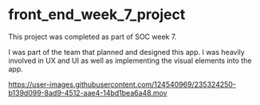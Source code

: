# front_end_week_7_project
This project was completed as part of SOC week 7.

I was part of the team that planned and designed this app. 
I was heavily involved in UX and UI as well as implementing the visual elements into
the app.


https://user-images.githubusercontent.com/124540969/235324250-b139d099-8ad9-4512-aae4-14bd1bea6a48.mov

